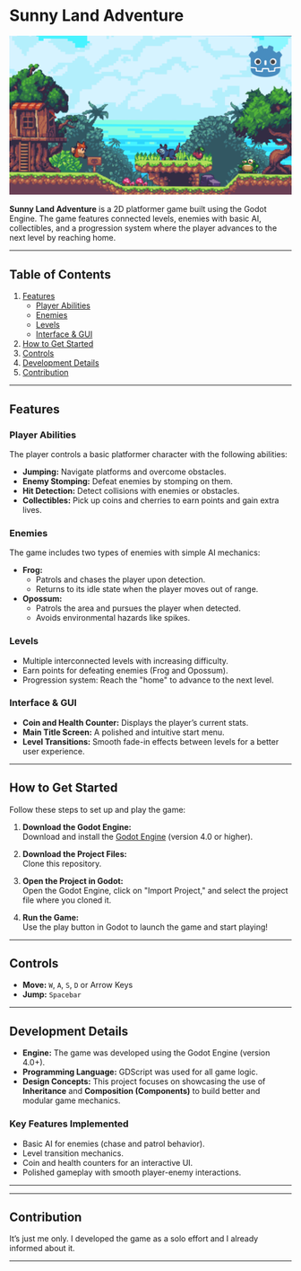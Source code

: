 # **Sunny Land Adventure**  
![Banner](Banner.png)  

**Sunny Land Adventure** is a 2D platformer game built using the Godot Engine. The game features connected levels, enemies with basic AI, collectibles, and a progression system where the player advances to the next level by reaching home.  

---

## **Table of Contents**
1. [Features](#features)
    - [Player Abilities](#player-abilities)
    - [Enemies](#enemies)
    - [Levels](#levels)
    - [Interface & GUI](#interface--gui)
2. [How to Get Started](#how-to-get-started)
3. [Controls](#controls)
4. [Development Details](#development-details)
5. [Contribution](#contribution)

---

## **Features**

### **Player Abilities**  
The player controls a basic platformer character with the following abilities:  
- **Jumping:** Navigate platforms and overcome obstacles.  
- **Enemy Stomping:** Defeat enemies by stomping on them.  
- **Hit Detection:** Detect collisions with enemies or obstacles.  
- **Collectibles:** Pick up coins and cherries to earn points and gain extra lives.  

### **Enemies**  
The game includes two types of enemies with simple AI mechanics:  
- **Frog:**  
  - Patrols and chases the player upon detection.  
  - Returns to its idle state when the player moves out of range.  
- **Opossum:**  
  - Patrols the area and pursues the player when detected.  
  - Avoids environmental hazards like spikes.  

### **Levels**  
- Multiple interconnected levels with increasing difficulty.  
- Earn points for defeating enemies (Frog and Opossum).  
- Progression system: Reach the "home" to advance to the next level.  

### **Interface & GUI**  
- **Coin and Health Counter:** Displays the player’s current stats.  
- **Main Title Screen:** A polished and intuitive start menu.  
- **Level Transitions:** Smooth fade-in effects between levels for a better user experience.  

---

## **How to Get Started**

Follow these steps to set up and play the game:  

1. **Download the Godot Engine:**  
   Download and install the [Godot Engine](https://godotengine.org/) (version 4.0 or higher).  

2. **Download the Project Files:**  
   Clone this repository.  

3. **Open the Project in Godot:**  
   Open the Godot Engine, click on "Import Project," and select the project file where you cloned it.  

4. **Run the Game:**  
   Use the play button in Godot to launch the game and start playing!  

---

## **Controls**

- **Move:** `W`, `A`, `S`, `D` or Arrow Keys  
- **Jump:** `Spacebar`  

---

## **Development Details**

- **Engine:** The game was developed using the Godot Engine (version 4.0+).  
- **Programming Language:** GDScript was used for all game logic.  
- **Design Concepts:** This project focuses on showcasing the use of **Inheritance** and **Composition (Components)** to build better and modular game mechanics.  

### **Key Features Implemented**
- Basic AI for enemies (chase and patrol behavior).  
- Level transition mechanics.  
- Coin and health counters for an interactive UI.  
- Polished gameplay with smooth player-enemy interactions.  

---


---

## **Contribution**

It’s just me only. I developed the game as a solo effort and I already informed about it. 

---

